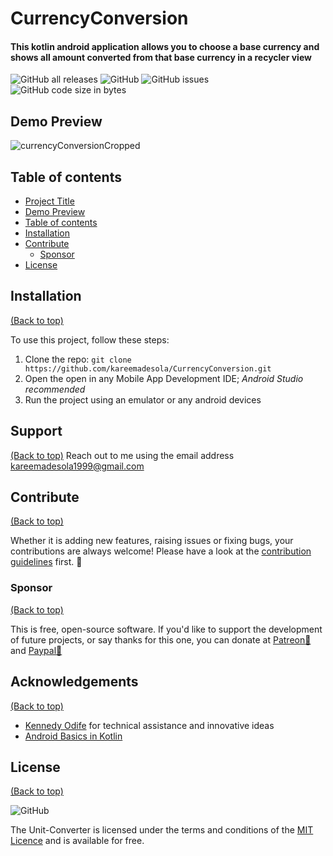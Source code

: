 # CurrencyConversion
#### This kotlin android application allows you to choose a base currency and shows all amount converted from that base currency in a recycler view
<!-- Add buttons here -->
![GitHub all releases](https://img.shields.io/github/downloads/kareemadesola/unit-converter/total?color=%2342f554&logo=Github&style=flat-square)<!--![GitHub release (latest by date)](https://img.shields.io/github/downloads/kareemadesola/unit-converter/v1.0/total)-->
![GitHub](https://img.shields.io/github/license/kareemadesola/CurrencyConversion?style=plastic)
![GitHub issues](https://img.shields.io/github/issues/kareemadesola/CurrencyConversion?style=plastic)
![GitHub code size in bytes](https://img.shields.io/github/repo-size/kareemadesola/CurrencyConversion?style=plastic)

## Demo Preview
![currencyConversionCropped](https://user-images.githubusercontent.com/43554971/146375083-5dd1602f-413c-4608-9008-d3cfa247589a.gif)

## Table of contents
- [Project Title](#CurrencyConversion)
- [Demo Preview](#demo-preview)
- [Table of contents](#table-of-contents)
- [Installation](#installation)
- [Contribute](#contribute)
    - [Sponsor](#sponsor)
- [License](#license)

## Installation
[(Back to top)](#table-of-contents)

To use this project, follow these steps:

 1. Clone the repo: ```git clone
    https://github.com/kareemadesola/CurrencyConversion.git```
  2. Open the open in any Mobile App Development IDE; *Android Studio recommended*
  3. Run the project using an emulator or any android devices

## Support
[(Back to top)](#table-of-contents)
Reach out to me using the email address kareemadesola1999@gmail.com
 
## Contribute
[(Back to top)](#table-of-contents)

Whether it is adding new features, raising issues or fixing bugs, your contributions are always welcome! Please have a look at the [contribution guidelines](.github/CONTRIBUTING.md) first. :tada:

### Sponsor
[(Back to top)](#table-of-contents)

This is free, open-source software. If you'd like to support the development of future projects, or say thanks for this one, you can donate at [Patreon:sparkling_heart:](https://www.patreon.com/kareemadesola?fan_landing=true)  and [Paypal:money_with_wings:](https://www.paypal.me/kareemadesola)
 
 ## **Acknowledgements**
[(Back to top)](#table-of-contents)

-   [Kennedy Odife](https://github.com/odifek)  for technical assistance and innovative ideas
- [Android Basics in Kotlin](https://developer.android.com/courses/android-basics-kotlin/course)

## License
[(Back to top)](#table-of-contents)

![GitHub](https://img.shields.io/github/license/kareemadesola/CurrencyConversion?style=plastic)

The Unit-Converter is licensed under the terms and conditions of the [MIT Licence](https://opensource.org/licenses/MIT) and is available for free.
